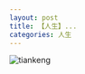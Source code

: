 ```yaml
---
layout: post
title: 【人生】...
categories: 人生
---
```


![tiankeng](http://r74vtd8b0.hd-bkt.clouddn.com/img/tiankeng.png)



  




